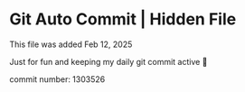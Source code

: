 # Git Auto Commit | Hidden File

This file was added Feb 12, 2025

Just for fun and keeping my daily git commit active 🤪

commit number: 1303526
